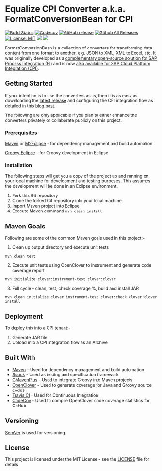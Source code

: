 # Equalize CPI Converter a.k.a. FormatConversionBean for CPI

[![Build Status](https://travis-ci.org/engswee/equalize-cpi-converter.svg?branch=master)](https://travis-ci.org/engswee/equalize-cpi-converter)
[![Codecov](https://img.shields.io/codecov/c/github/engswee/equalize-cpi-converter.svg)](https://codecov.io/gh/engswee/equalize-cpi-converter)
[![GitHub release](https://img.shields.io/github/release/engswee/equalize-cpi-converter.svg)](https://github.com/engswee/equalize-cpi-converter/releases/latest)
[![Github All Releases](https://img.shields.io/github/downloads/engswee/equalize-cpi-converter/total.svg)](https://www.somsubhra.com/github-release-stats/?username=engswee&repository=equalize-cpi-converter)
[![License: MIT](https://img.shields.io/badge/License-MIT-orange.svg)](https://github.com/engswee/equalize-cpi-converter/blob/master/LICENSE)
[![](https://tokei.rs/b1/github/engswee/equalize-cpi-converter?category=files)](https://github.com/engswee/equalize-cpi-converter)
[![](https://tokei.rs/b1/github/engswee/equalize-cpi-converter?category=code)](https://github.com/engswee/equalize-cpi-converter)

FormatConversionBean is a collection of converters for transforming data content from one format to another, e.g. JSON to XML, XML to Excel, etc. It was originally developed as a [complementary open-source solution for SAP Process Integration (PI)](https://blogs.sap.com/2015/03/25/formatconversionbean-one-bean-to-rule-them-all/) and is now [also available for SAP Cloud Platform Integration (CPI)](https://blogs.sap.com/2018/09/04/formatconversionbean-arrives-in-cpi/).

## Getting Started

If your intention is to use the converters as-is, then it is as easy as downloading the [latest release](https://github.com/engswee/equalize-cpi-converter/releases/latest) and configuring the CPI integration flow as detailed in this [blog post](https://blogs.sap.com/2018/09/04/formatconversionbean-arrives-in-cpi/).

The following are only applicable if you plan to either enhance the converters privately or collaborate publicly on this project.

### Prerequisites

[Maven](http://maven.apache.org/) or [M2Eclipse](http://www.eclipse.org/m2e/) - for dependency management and build automation

[Groovy Eclipse](https://github.com/groovy/groovy-eclipse) - for Groovy development in Eclipse

### Installation

The following steps will get you a copy of the project up and running on your local machine for development and testing purposes. This assumes the development will be done in an Eclipse environment.


1. Fork this Git repository
2. Clone the forked Git repository into your local machine
3. Import Maven project into Eclipse
4. Execute Maven command ```mvn clean install```

## Maven Goals

Following are some of the common Maven goals used in this project:-

1. Clean up output directory and execute unit tests

```
mvn clean test
```

2. Execute unit tests using OpenClover to instrument and generate code coverage report

```
mvn initialize clover:instrument-test clover:clover
```

3. Full cycle - clean, test, check coverage %, build and install JAR

```
mvn clean initialize clover:instrument-test clover:check clover:clover install
```

## Deployment

To deploy this into a CPI tenant:-

1. Generate JAR file
2. Upload into a CPI integration flow as an Archive

## Built With

* [Maven](https://maven.apache.org/) - Used for dependency management and build automation
* [Spock](http://spockframework.org/) - Used as testing and specification framework
* [GMavenPlus](https://github.com/groovy/GMavenPlus) - Used to integrate Groovy into Maven projects
* [OpenClover](http://openclover.org/) - Used to generate coverage for Java and Groovy source codes
* [Travis CI](https://travis-ci.org/) - Used for Continuous Integration
* [CodeCov](https://codecov.io/) - Used to compile OpenClover code coverage statistics for GitHub

## Versioning

[SemVer](https://semver.org/) is used for versioning.

## License

This project is licensed under the MIT License - see the [LICENSE](LICENSE) file for details
